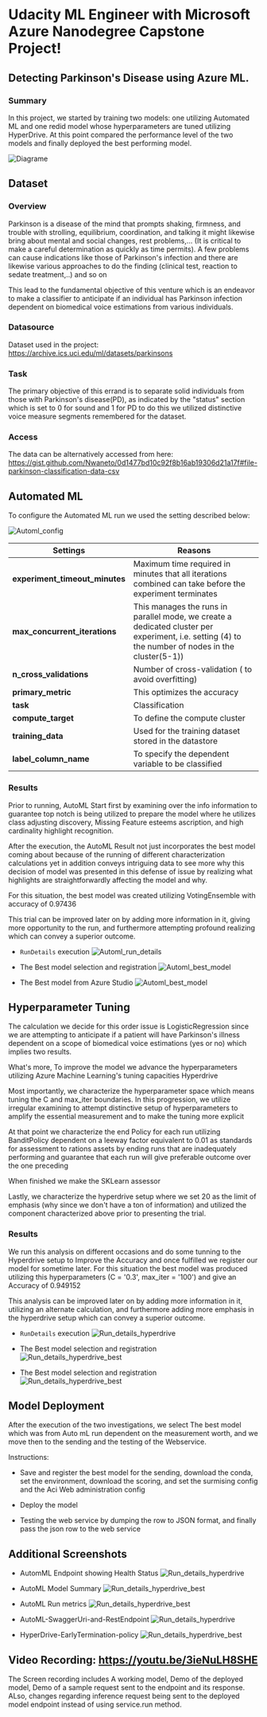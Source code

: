 # Udacity ML Engineer with Microsoft Azure Nanodegree Capstone Project!

## Detecting Parkinson's Disease using Azure ML.  

### Summary
In this project, we started by training two models: one utilizing Automated ML and one redid model whose hyperparameters are tuned utilizing HyperDrive. At this point compared the performance level of the two models and finally deployed the best performing model.

![Diagrame](Diagram.png "Diagrame")

## Dataset

### Overview
Parkinson is a disease of the mind that prompts shaking, firmness, and trouble with strolling, equilibrium, coordination, and talking it might likewise bring about mental and social changes, rest problems,... (It is critical to make a careful determination as quickly as time permits). A few problems can cause indications like those of Parkinson's infection and there are likewise various approaches to do the finding (clinical test, reaction to sedate treatment,..) and so on 

This lead to the fundamental objective of this venture which is an endeavor to make a classifier to anticipate if an individual has Parkinson infection dependent on biomedical voice estimations from various individuals.

### Datasource

Dataset used in the project: https://archive.ics.uci.edu/ml/datasets/parkinsons

### Task
The primary objective of this errand is to separate solid individuals from those with Parkinson's disease(PD), as indicated by the "status" section which is set to 0 for sound and 1 for PD to do this we utilized distinctive voice measure segments remembered for the dataset.

### Access
The data can be alternatively accessed from here: https://gist.github.com/Nwaneto/0d1477bd10c92f8b16ab19306d21a17f#file-parkinson-classification-data-csv

## Automated ML
To configure the Automated ML run we used the setting described below:

![Automl_config](Automl_config.PNG "Automl_confige")

|Settings |Reasons|
|-|-|
|**experiment_timeout_minutes**|Maximum time required in minutes that all iterations combined can take before the experiment terminates |
|**max_concurrent_iterations**|This manages the runs in parallel mode, we create a dedicated cluster per experiment, i.e. setting (4) to the number of nodes in the cluster(5-1))|
|**n_cross_validations**|Number of cross-validation ( to avoid overfitting) |
|**primary_metric**|This optimizes the accuracy |
|**task**|Classification |
|**compute_target**|To define the compute cluster  |
|**training_data**|Used for the training dataset stored in the datastore  |
|**label_column_name**|To specify the dependent variable to be classified |

### Results

Prior to running, AutoML Start first by examining over the info information to guarantee top notch is being utilized to prepare the model where he utilizes class adjusting discovery, Missing Feature esteems ascription, and high cardinality highlight recognition. 

After the execution, the AutoML Result not just incorporates the best model coming about because of the running of different characterization calculations yet in addition conveys intriguing data to see more why this decision of model was presented in this defense of issue by realizing what highlights are straightforwardly affecting the model and why. 

For this situation, the best model was created utilizing VotingEnsemble with accuracy of 0.97436

This trial can be improved later on by adding more information in it, giving more opportunity to the run, and furthermore attempting profound realizing which can convey a superior outcome.

*  `RunDetails` execution 
![Automl_run_details](AutoML-Bestmodel-RunId.PNG "Automl_run_details")

* The Best model selection and registration 
![Automl_best_model](AutoML-Bestmodel-RunId.PNG "Automl_best_model")

* The Best model from Azure Studio
![Automl_best_model](AutoML-Bestmodel.PNG "Automl_best_model")

## Hyperparameter Tuning

The calculation we decide for this order issue is LogisticRegression since we are attempting to anticipate if a patient will have Parkinson's illness dependent on a scope of biomedical voice estimations (yes or no) which implies two results. 

What's more, To improve the model we advance the hyperparameters utilizing Azure Machine Learning's tuning capacities Hyperdrive 

Most importantly, we characterize the hyperparameter space which means tuning the C and max_iter boundaries. In this progression, we utilize irregular examining to attempt distinctive setup of hyperparameters to amplify the essential measurement and to make the tuning more explicit 

At that point we characterize the end Policy for each run utilizing BanditPolicy dependent on a leeway factor equivalent to 0.01 as standards for assessment to rations assets by ending runs that are inadequately performing and guarantee that each run will give preferable outcome over the one preceding 

When finished we make the SKLearn assessor 

Lastly, we characterize the hyperdrive setup where we set 20 as the limit of emphasis (why since we don't have a ton of information) and utilized the component characterized above prior to presenting the trial.

### Results

We run this analysis on different occasions and do some tunning to the Hyperdrive setup to Improve the Accuracy and once fulfilled we register our model for sometime later. For this situation the best model was produced utilizing this hyperparameters (C = '0.3', max_iter = '100') and give an Accuracy of 0.949152 

This analysis can be improved later on by adding more information in it, utilizing an alternate calculation, and furthermore adding more emphasis in the hyperdrive setup which can convey a superior outcome.


* `RunDetails` execution 
![Run_details_hyperdrive](HyperD-RunDetails.PNG "Run_details_hyperdrive")

* The Best model selection and registration 
![Run_details_hyperdrive_best](HyperD-TunedParameters.PNG "Run_details_hyperdrive_best")

* The Best model selection and registration 
![Run_details_hyperdrive_best](HyperDrive-Bestmodel.PNG "Run_details_hyperdrive_best")


## Model Deployment
After the execution of the two investigations, we select The best model which was from Auto mL run dependent on the measurement worth, and we move then to the sending and the testing of the Webservice.

Instructions:

*  Save and register the best model for the sending, download the conda, set the environment, download the scoring, and set the surmising config and the Aci Web administration config


*  Deploy the model


*  Testing the web service by dumping the row to JSON format, and finally pass the json row to the web service 

## Additional Screenshots

* AutomML Endpoint showing Health Status
![Run_details_hyperdrive](AutoML-ModelEndpoint-Active.PNG "AutomML Endpoint showing Health Status")

* AutoML Model Summary
![Run_details_hyperdrive_best](AutoML-ModelSummar.PNG "AutoML-ModelSummary")

* AutoML Run metrics 
![Run_details_hyperdrive_best](AutoML-Run-metrics.PNG "AutoML-Run-metrics")

* AutoML-SwaggerUri-and-RestEndpoint
![Run_details_hyperdrive](AutoML-SwaggerUri-and-RestEndpoint.PNG "AutoML-SwaggerUri-and-RestEndpoint")

* HyperDrive-EarlyTermination-policy
![Run_details_hyperdrive_best](HyperDrive-EarlyTermination-policy.PNG "HyperDrive-EarlyTermination-policy")



## Video Recording: https://youtu.be/3ieNuLH8SHE
The Screen recording includes A working model, Demo of the deployed  model, Demo of a sample request sent to the endpoint and its response. ALso, changes regarding inference request being sent to the deployed model endpoint instead of using service.run method.

